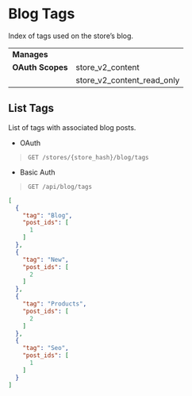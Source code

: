 # Blog Tags

Index of tags used on the store’s blog.

|||
|---|---|
| **Manages** |
| **OAuth Scopes** | store_v2_content|
||store_v2_content_read_only|

## <span class="jumptarget"> List Tags </span>

List of tags with associated blog posts.

*   OAuth
>`GET /stores/{store_hash}/blog/tags`
*   Basic Auth
>`GET /api/blog/tags`

```json
[
  {
    "tag": "Blog",
    "post_ids": [
      1
    ]
  },
  {
    "tag": "New",
    "post_ids": [
      2
    ]
  },
  {
    "tag": "Products",
    "post_ids": [
      2
    ]
  },
  {
    "tag": "Seo",
    "post_ids": [
      1
    ]
  }
]
```
